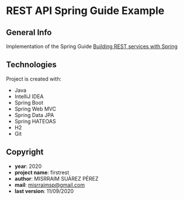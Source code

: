# REST API Spring Guide Example

## General Info
Implementation of the Spring Guide [Building REST services with Spring](https://spring.io/guides/tutorials/rest/)

## Technologies
Project is created with:
* Java
* IntelliJ IDEA
* Spring Boot
* Spring Web MVC
* Spring Data JPA
* Spring HATEOAS
* H2
* Git

## Copyright

- **year**: 2020
- **project name**: firstrest
- **author**: MISRRAIM SUÁREZ PÉREZ
- **mail**: misrraimsp@gmail.com
- **last version**: 11/09/2020
